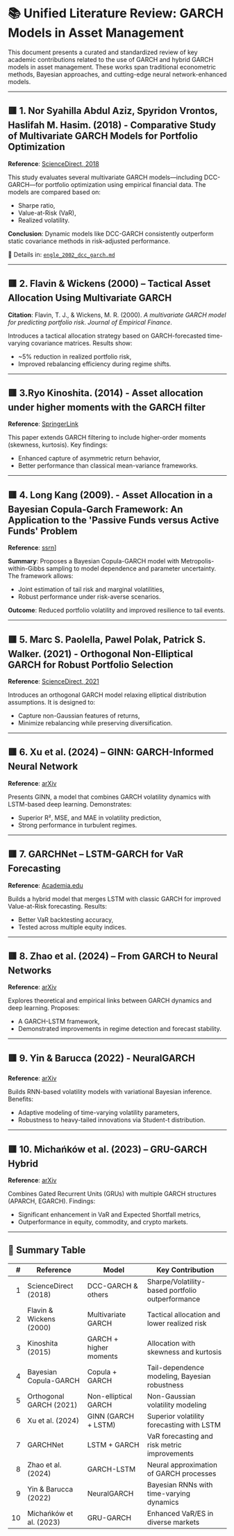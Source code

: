 # 📚 Unified Literature Review: GARCH Models in Asset Management

This document presents a curated and standardized review of key academic contributions related to the use of GARCH and hybrid GARCH models in asset management. These works span traditional econometric methods, Bayesian approaches, and cutting-edge neural network-enhanced models.

---

## 🟥 1. Nor Syahilla Abdul Aziz, Spyridon Vrontos, Haslifah M. Hasim. (2018) - Comparative Study of Multivariate GARCH Models for Portfolio Optimization

**Reference**: [ScienceDirect, 2018](https://www.sciencedirect.com/science/article/pii/S106294081830038X)

This study evaluates several multivariate GARCH models—including DCC-GARCH—for portfolio optimization using empirical financial data. The models are compared based on:
- Sharpe ratio,
- Value-at-Risk (VaR),
- Realized volatility.

**Conclusion**: Dynamic models like DCC-GARCH consistently outperform static covariance methods in risk-adjusted performance.

📄 Details in: [`engle_2002_dcc_garch.md`](./engle_2002_dcc_garch.md)

---

## 🟥 2. Flavin & Wickens (2000) – Tactical Asset Allocation Using Multivariate GARCH

**Citation**: Flavin, T. J., & Wickens, M. R. (2000). _A multivariate GARCH model for predicting portfolio risk_. *Journal of Empirical Finance*.

Introduces a tactical allocation strategy based on GARCH-forecasted time-varying covariance matrices. Results show:
- ~5% reduction in realized portfolio risk,
- Improved rebalancing efficiency during regime shifts.

---

## 🟥 3.Ryo Kinoshita. (2014) - Asset allocation under higher moments with the GARCH filter
**Reference**: [SpringerLink](https://link.springer.com/article/10.1007/s00181-014-0871-1)

This paper extends GARCH filtering to include higher-order moments (skewness, kurtosis). Key findings:
- Enhanced capture of asymmetric return behavior,
- Better performance than classical mean-variance frameworks.

---

## 🟥 4. Long Kang (2009). - Asset Allocation in a Bayesian Copula-Garch Framework: An Application to the 'Passive Funds versus Active Funds' Problem

**Reference**: [ssrn](https://papers.ssrn.com/sol3/papers.cfm?abstract_id=1355727)]

**Summary**: Proposes a Bayesian Copula-GARCH model with Metropolis-within-Gibbs sampling to model dependence and parameter uncertainty. The framework allows:
- Joint estimation of tail risk and marginal volatilities,
- Robust performance under risk-averse scenarios.

**Outcome**: Reduced portfolio volatility and improved resilience to tail events.

---

## 🟥 5. Marc S. Paolella, Pawel Polak, Patrick S. Walker. (2021) - Orthogonal Non-Elliptical GARCH for Robust Portfolio Selection

**Reference**: [ScienceDirect, 2021](https://www.sciencedirect.com/science/article/pii/S0378426621000042)

Introduces an orthogonal GARCH model relaxing elliptical distribution assumptions. It is designed to:
- Capture non-Gaussian features of returns,
- Minimize rebalancing while preserving diversification.

---

## 🟥 6. Xu et al. (2024) – GINN: GARCH-Informed Neural Network

**Reference**: [arXiv](https://arxiv.org/html/2402.06642v1)

Presents GINN, a model that combines GARCH volatility dynamics with LSTM-based deep learning. Demonstrates:
- Superior R², MSE, and MAE in volatility prediction,
- Strong performance in turbulent regimes.

---

## 🟥 7. GARCHNet – LSTM-GARCH for VaR Forecasting

**Reference**: [Academia.edu](https://www.academia.edu/119434615/GARCHNet_Value_at_Risk_Forecasting_with_GARCH_Models_Based_on_Neural_Networks)

Builds a hybrid model that merges LSTM with classic GARCH for improved Value-at-Risk forecasting. Results:
- Better VaR backtesting accuracy,
- Tested across multiple equity indices.

---

## 🟥 8. Zhao et al. (2024) – From GARCH to Neural Networks

**Reference**: [arXiv](https://arxiv.org/html/2402.06642v1)

Explores theoretical and empirical links between GARCH dynamics and deep learning. Proposes:
- A GARCH-LSTM framework,
- Demonstrated improvements in regime detection and forecast stability.

---

## 🟥 9. Yin & Barucca (2022) - NeuralGARCH  

**Reference**: [arXiv](https://arxiv.org/abs/2202.11285)

Builds RNN-based volatility models with variational Bayesian inference. Benefits:
- Adaptive modeling of time-varying volatility parameters,
- Robustness to heavy-tailed innovations via Student-t distribution.

---

## 🟥 10. Michańków et al. (2023) – GRU-GARCH Hybrid

**Reference**: [arXiv](https://arxiv.org/abs/2310.01063)

Combines Gated Recurrent Units (GRUs) with multiple GARCH structures (APARCH, EGARCH). Findings:
- Significant enhancement in VaR and Expected Shortfall metrics,
- Outperformance in equity, commodity, and crypto markets.

---

## 📌 Summary Table

| # | Reference | Model | Key Contribution |
|--:|-----------|--------|------------------|
| 1 | ScienceDirect (2018) | DCC-GARCH & others | Sharpe/Volatility-based portfolio outperformance |
| 2 | Flavin & Wickens (2000) | Multivariate GARCH | Tactical allocation and lower realized risk |
| 3 | Kinoshita (2015) | GARCH + higher moments | Allocation with skewness and kurtosis |
| 4 | Bayesian Copula-GARCH | Copula + GARCH | Tail-dependence modeling, Bayesian robustness |
| 5 | Orthogonal GARCH (2021) | Non-elliptical GARCH | Non-Gaussian volatility modeling |
| 6 | Xu et al. (2024) | GINN (GARCH + LSTM) | Superior volatility forecasting with LSTM |
| 7 | GARCHNet | LSTM + GARCH | VaR forecasting and risk metric improvements |
| 8 | Zhao et al. (2024) | GARCH-LSTM | Neural approximation of GARCH processes |
| 9 | Yin & Barucca (2022) | NeuralGARCH | Bayesian RNNs with time-varying dynamics |
|10 | Michańków et al. (2023) | GRU-GARCH | Enhanced VaR/ES in diverse markets |

